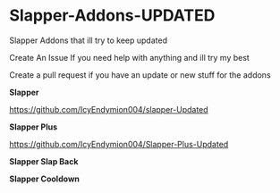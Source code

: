 # Slapper-Addons-UPDATED
Slapper Addons that ill try to keep updated

Create An Issue If you need help with anything and ill try my best

Create a pull request if you have an update or new stuff for the addons

**Slapper**


https://github.com/IcyEndymion004/slapper-Updated



**Slapper Plus**


https://github.com/IcyEndymion004/Slapper-Plus-Updated


**Slapper Slap Back**



**Slapper Cooldown**


